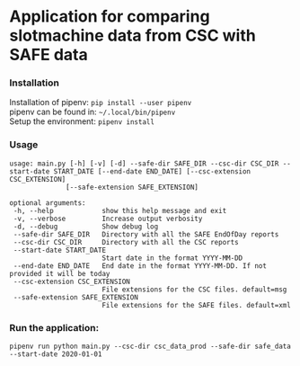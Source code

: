 # Application for comparing slotmachine data from CSC with SAFE data

### Installation

 Installation of pipenv:  `pip install --user pipenv`  
 pipenv can be found in: `~/.local/bin/pipenv`   
 Setup the environment: `pipenv install`
 
 ### Usage
 ```
usage: main.py [-h] [-v] [-d] --safe-dir SAFE_DIR --csc-dir CSC_DIR --start-date START_DATE [--end-date END_DATE] [--csc-extension CSC_EXTENSION]
               [--safe-extension SAFE_EXTENSION]

optional arguments:
  -h, --help            show this help message and exit
  -v, --verbose         Increase output verbosity
  -d, --debug           Show debug log
  --safe-dir SAFE_DIR   Directory with all the SAFE EndOfDay reports
  --csc-dir CSC_DIR     Directory with all the CSC reports
  --start-date START_DATE
                        Start date in the format YYYY-MM-DD
  --end-date END_DATE   End date in the format YYYY-MM-DD. If not provided it will be today
  --csc-extension CSC_EXTENSION
                        File extensions for the CSC files. default=msg
  --safe-extension SAFE_EXTENSION
                        File extensions for the SAFE files. default=xml

```
 
 ### Run the application: 
 `pipenv run python main.py --csc-dir csc_data_prod --safe-dir safe_data --start-date 2020-01-01`
 
